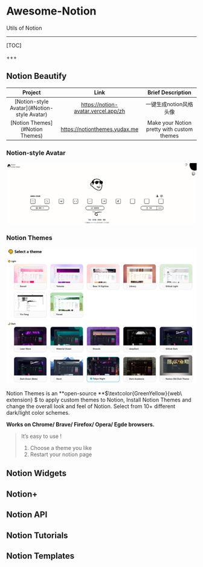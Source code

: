 # Awesome-Notion
Utils of Notion

---

[TOC] 

+++

## Notion Beautify

|       Project       | Link | Brief Description |
| :-----------------: | :----: | :-----------: |
| [Notion-style Avatar](#Notion-style Avatar) | <https://notion-avatar.vercel.app/zh> | 一键生成notion风格头像 |
| [Notion Themes](#Notion Themes) | https://notionthemes.yudax.me | Make your Notion pretty with custom themes |

### Notion-style Avatar

![image-20220704131006302](README.assets/image-20220704131006302.png)

### Notion Themes

![image-20220704132023438](README.assets/image-20220704132023438.png)

Notion Themes is an **open-source **$\textcolor{GreenYellow}{web\ extension} $ to apply custom themes to Notion, Install Notion Themes and change the overall look and feel of Notion. Select from 10+ different dark/light color schemes.

**Works on Chrome/ Brave/ Firefox/ Opera/ Egde browsers.**

> It’s easy to use !
>
> 1. Choose a theme you like
> 2. Restart your notion page

## Notion Widgets



## Notion+

## Notion API

## Notion Tutorials

## Notion Templates

## 
